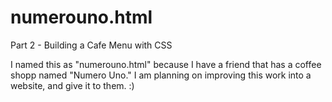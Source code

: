 # numerouno.html
Part 2 - Building a Cafe Menu with CSS

I named this as "numerouno.html" because I have a friend that has a coffee shopp named "Numero Uno." I am planning on improving this work into a website, and give it to them. :)
